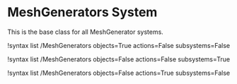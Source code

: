 # MeshGenerators System

This is the base class for all MeshGenerator systems.

!syntax list /MeshGenerators objects=True actions=False subsystems=False

!syntax list /MeshGenerators objects=False actions=False subsystems=True

!syntax list /MeshGenerators objects=False actions=True subsystems=False

